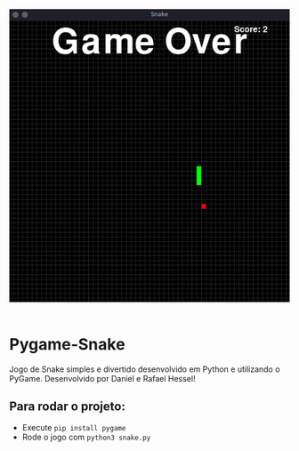 <header align="center">
  <img src="./assets/gameImage.png" />
</header>

# Pygame-Snake
Jogo de Snake simples e divertido desenvolvido em Python e utilizando o PyGame.
Desenvolvido por Daniel e Rafael Hessel!

## Para rodar o projeto:
<ul>
  <li>Execute <code>pip install pygame</code></li>
  <li>Rode o jogo com <code>python3 snake.py</code></li>
<lu>
